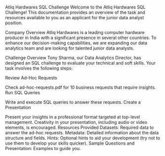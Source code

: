 Atliq Hardwares SQL Challenge
Welcome to the Atliq Hardwares SQL Challenge! This documentation provides an overview of the task and resources available to you as an applicant for the junior data analyst position.

Company Overview
Atliq Hardwares is a leading computer hardware producer in India with a significant presence in several other countries. To enhance our decision-making capabilities, we are expanding our data analytics team and are looking for talented junior data analysts.

Challenge Overview
Tony Sharma, our Data Analytics Director, has designed an SQL challenge to evaluate your technical and soft skills. Your task involves the following steps:

Review Ad-Hoc Requests

Check ad-hoc-requests.pdf for 10 business requests that require insights.
Run SQL Queries

Write and execute SQL queries to answer these requests.
Create a Presentation

Present your insights in a professional format targeted at top-level management.
Creativity in your presentation, including audio or video elements, is encouraged.
Resources Provided
Datasets: Required data to answer the ad-hoc requests.
Metadata: Detailed information about the data structure and fields.
Hints: Optional hints to aid your development (try not to use them to develop your skills quicker).
Sample Questions and Presentation: Examples to guide you.
